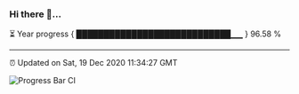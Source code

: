 ### Hi there 👋...

⏳ Year progress { ████████████████████████████▁▁ } 96.58 %

---

⏰ Updated on Sat, 19 Dec 2020 11:34:27 GMT

![Progress Bar CI](https://github.com/duykhang68/duykhang68/workflows/Progress%20Bar%20CI/badge.svg)

